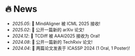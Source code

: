 # 🔥 News
- *2025.05*: 🎉 MindAligner 被 ICML 2025 接收!
- *2025.02*: 🎉 公开一篇新的 arXiv 论文!
- *2024.12*: 🎉 TCDiff 被 AAAI2025 接收为 Oral!
- *2024.08*: 🎉 公开一篇新的 TechRxiv 论文!
- *2024.04*: 🎉 两篇论文发表于 ICASSP 2024 (1 Oral, 1 Poster)!

